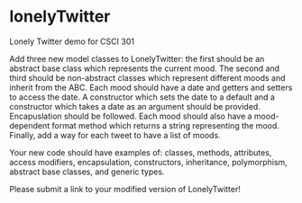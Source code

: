 # lonelyTwitter
Lonely Twitter demo for CSCI 301


Add three new model classes to LonelyTwitter: the first should be an abstract base class which represents the current mood. The second and third should be non-abstract classes which represent different moods and inherit from the ABC. Each mood should have a date and getters and setters to access the date. A constructor which sets the date to a default and a constructor which takes a date as an argument should be provided.  Encapuslation should be followed. Each mood should also have a mood-dependent format method which returns a string representing the mood. Finally, add a way for each tweet to have a list of moods.

Your new code should have examples of: classes, methods, attributes, access modifiers, encapsulation, constructors, inheritance, polymorphism, abstract base classes, and generic types.

Please submit a link to your modified version of LonelyTwitter!

